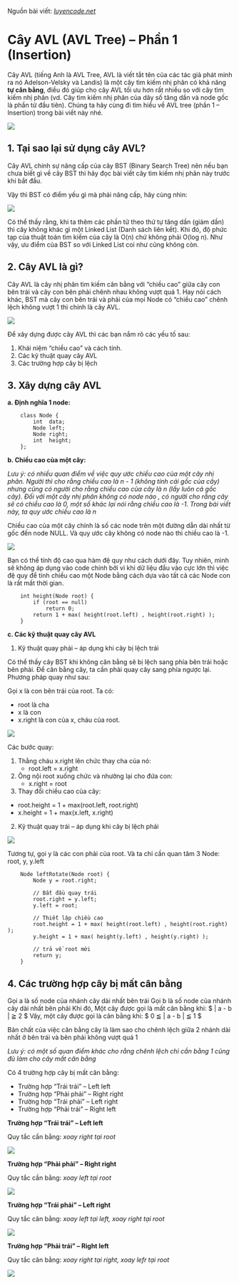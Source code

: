 Nguồn bài viết: [_luyencode.net_](https://blog.luyencode.net/cay-avl-phan-1-insertion/)

# Cây AVL (AVL Tree) – Phần 1 (Insertion)

Cây AVL (tiếng Anh là AVL Tree, AVL là viết tắt tên của các tác giả phát minh ra nó Adelson-Velsky và Landis) là một cây tìm kiếm nhị phân có khả năng __tự cân bằng__, điều đó giúp cho cây AVL tối ưu hơn rất nhiều so với cây tìm kiếm nhị phân (vd. Cây tìm kiếm nhị phân của dãy số tăng dần và node gốc là phần tử đầu tiên). Chúng ta hãy cùng đi tìm hiểu về AVL tree (phần 1 – Insertion) trong bài viết này nhé.

![](/pictures/AVL.png)

## 1. Tại sao lại sử dụng cây AVL?
Cây AVL chính sự nâng cấp của cây BST (Binary Search Tree) nên nếu bạn chưa biết gì về cây BST thì hãy đọc bài viết cây tìm kiếm nhị phân này trước khi bắt đầu.

Vậy thì BST có điểm yếu gì mà phải nâng cấp, hãy cùng nhìn:

![](/pictures/BST-weakness.gif)

Có thể thấy rằng, khi ta thêm các phần tử theo thứ tự tăng dần (giảm dần) thì cây không khác gì một Linked List (Danh sách liên kết). Khi đó, độ phức tạp của thuật toán tìm kiếm của cây là O(n) chứ không phải O(log n). Như vậy, ưu điểm của BST so với Linked List coi như cũng không còn.

## 2. Cây AVL là gì?
Cây AVL là cây nhị phân tìm kiếm cân bằng với “chiều cao” giữa cây con bên trái và cây con bên phải chênh nhau không vượt quá 1. Hay nói cách khác, BST mà cây con bên trái và phải của mọi Node có “chiều cao” chênh lệch không vượt 1 thì chính là cây AVL.

![](/pictures/AVLvsBST.png)

Để xây dựng được cây AVL thì các bạn nắm rõ các yếu tố sau:

1. Khái niệm “chiều cao” và cách tính.
2. Các kỹ thuật quay cây AVL
3. Các trường hợp cây bị lệch

## 3. Xây dựng cây AVL

__a. Định nghĩa 1 node:__

```
    class Node {
        int  data;
        Node left;
        Node right;
        int  height;
    };
```

__b. Chiều cao của một cây:__

_Lưu ý: có nhiều quan điểm về việc quy ước chiều cao của một cây nhị phân. Người thì cho rằng chiều cao là n - 1 (không tính cái gốc của cây) nhưng cũng có người cho rằng chiều cao của cây là n (lấy luôn cả gốc cây). Đối với một cây nhị phân không có node nào , có người cho rằng cây sẽ có chiều cao là 0, một số khác lại nói rằng chiều cao là -1. Trong bài viết này, ta quy ước chiều cao là n_

Chiều cao của một cây chính là số các node trên một đường dẫn dài nhất từ gốc đến node NULL. Và quy ước cây không có node nào thì chiều cao là -1.

![](/pictures/AVL-heigh.png)

Bạn có thể tính độ cao qua hàm đệ quy như cách dưới đây. Tuy nhiên, mình sẽ không áp dụng vào code chính bởi vì khi dữ liệu đầu vào cực lớn thì việc đệ quy để tính chiều cao một Node bằng cách dựa vào tất cả các Node con là rất mất thời gian.

```
    int height(Node root) {
    	if (root == null)
    		return 0;
    	return 1 + max( height(root.left) , height(root.right) );
    }
```

__c. Các kỹ thuật quay cây AVL__

1. Kỹ thuật quay phải – áp dụng khi cây bị lệch trái

Có thể thấy cây BST khi không cân bằng sẽ bị lệch sang phía bên trái hoặc bên phải. Để cân bằng cây, ta cần phải quay cây sang phía ngược lại. Phương pháp quay như sau:

Gọi x là con bên trái của root. Ta có:

- root là cha 
- x là con 
- x.right là con của x, cháu của root.

![](/pictures/left-rotate.png)

Các bước quay:
1. Thằng cháu x.right lên chức thay cha của nó:  
    + root.left = x.right
3. Ông nội root xuống chức và nhường lại cho đứa con:
    + x.right = root
4. Thay đổi chiều cao của cây:

-    root.height = 1 + max(root.left, root.right)
-    x.height = 1 + max(x.left, x.right)


2. Kỹ thuật quay trái – áp dụng khi cây bị lệch phải

![](/pictures/right-rotate.png)

Tương tự, gọi y là các con phải của root. Và ta chỉ cần quan tâm 3 Node: root, y, y.left

```
    Node leftRotate(Node root) {
        Node y = root.right;

        // Bắt đầu quay trái
        root.right = y.left;
        y.left = root;

        // Thiết lập chiều cao
        root.height = 1 + max( height(root.left) , height(root.right) );
        y.height = 1 + max( height(y.left) , height(y.right) );

        // trả về root mới
        return y;
    }
```

## 4. Các trường hợp cây bị mất cân bằng

Gọi a là số node của nhánh cây dài nhất bên trái
Gọi b là số node của nhánh cây dài nhất bên phải
Khi đó, Một cây được gọi là mất cân bằng khi: $ | a - b | ≧ 2 $
Vậy, một cây được gọi là cân bằng khi: $ 0 ≦ | a - b | ≦ 1 $

Bản chất của việc cân bằng cây là làm sao cho chênh lệch giữa 2 nhánh dài nhất ở bên trái và bên phải không vượt quá 1

_Lưu ý: có một số quan điểm khác cho rằng chênh lệch chỉ cần bằng 1 cũng đủ làm cho cây mất cân bằng_

Có 4 trường hợp cây bị mất cân bằng:

- Trường hợp “Trái trái” – Left left
- Trường hợp “Phải phải” – Right right
- Trường hợp “Trái phải” – Left right
- Trường hợp “Phải trái” – Right left

__Trường hợp “Trái trái” – Left left__

Quy tắc cần bằng: _xoay right tại root_

![](/pictures/left-left.png)

__Trường hợp “Phải phải” – Right right__

Quy tắc cần bằng: _xoay left tại root_

![](/pictures/right-right.png)

__Trường hợp “Trái phải” – Left right__

Quy tắc cân bằng: _xoay left tại left, xoay right tại root_

![](/pictures/left-right.png)

__Trường hợp “Phải trái” – Right left__

Quy tắc cân bằng: _xoay right tại right, xoay lefr tại root_

![](/pictures/right-left.png)
